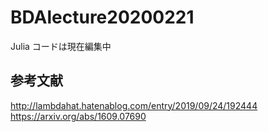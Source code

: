 # BDAlecture20200221

Julia コードは現在編集中


## 参考文献

http://lambdahat.hatenablog.com/entry/2019/09/24/192444
https://arxiv.org/abs/1609.07690